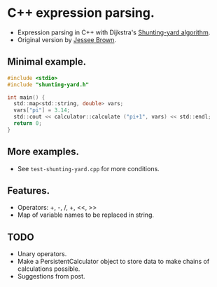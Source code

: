 # C++ expression parsing.
 + Expression parsing in C++ with Dijkstra's
   [Shunting-yard algorithm](http://en.wikipedia.org/wiki/Shunting-yard_algorithm).
 + Original version by
   [Jessee Brown](http://www.daniweb.com/software-development/cpp/code/427500/calculator-using-shunting-yard-algorithm).

## Minimal example.
```C
#include <stdio>
#include "shunting-yard.h"

int main() {
  std::map<std::string, double> vars;
  vars["pi"] = 3.14;
  std::cout << calculator::calculate ("pi+1", vars) << std::endl;
  return 0;
}
```

## More examples.
 + See `test-shunting-yard.cpp` for more conditions.

## Features.
 + Operators: +, -, /, +, <<, >>
 + Map of variable names to be replaced in string.

## TODO
 + Unary operators.
 + Make a PersistentCalculator object to store data
   to make chains of calculations possible.
 + Suggestions from post.
